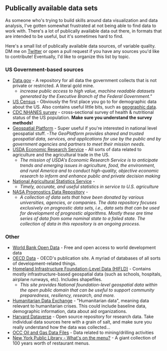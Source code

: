 ## Publically available data sets 

As someone who's trying to build skills around data visualization and data analysis, I've gotten somewhat frustrated at not being able to find data to work with. There's a lot of publically available data out there, in formats that are intended to be useful, but it's sometimes hard to find. 

Here's a small list of publically available data sources, of variable quality. DM me on [Twitter](http://twitter.com/guacamolebio) or open a pull request if you have any sources you'd like to contribute! Eventually, I'd like to organize this list by topic.

### US Government-based sources
* [Data.gov](https://www.data.gov) - A repository for all data the government collects that is not private or restricted. A literal gold mine.
    - _increase public access to high value, machine readable datasets generated by the Executive Branch of the Federal Government."_
* [US Census](https://www.census.gov/) - Obviously the first place you go to for demographic data about the US. Also contains useful little bits, such as [geographic data](https://www.census.gov/geo/). 
* [CDC NHANES survey](https://www.cdc.gov/nchs/nhanes/index.htm) - cross-sectional survey of health & nutritional status of the US population. **Make sure you understand the survey methods!**
* [Geospatial Platform](https://www.geoplatform.gov) - Super useful if you're interested in national level geospatial stuff.
    -_The GeoPlatform provides shared and trusted geospatial data, services, and applications for use by the public and by government agencies and partners to meet their mission needs._
* [USDA Economic Research Service](https://www.ers.usda.gov/data-products/) - All sorts of data related to agriculture and the agricultural trade in the US. 
    - _The mission of USDA's Economic Research Service is to anticipate trends and emerging issues in agriculture, food, the environment, and rural America and to conduct high-quality, objective economic research to inform and enhance public and private decision making_
* [National Agricultural Statistics Service](https://www.nass.usda.gov) - 
    - _Timely, accurate, and useful statistics in service to U.S. agriculture_
* [NASA Prognostics Data Repository](https://ti.arc.nasa.gov/tech/dash/groups/pcoe/prognostic-data-repository/) -
    - _A collection of data sets that have been donated by various universities, agencies, or companies. The data repository focuses exclusively on prognostic data sets, i.e., data sets that can be used for development of prognostic algorithms. Mostly these are time series of data from some nominal state to a failed state. The collection of data in this repository is an ongoing process._

### Other
* [World Bank Open Data](https://data.worldbank.org) - Free and open access to world development data
* [OECD Data](https://data.oecd.org/searchresults/?r=+f/type/datasets) - OECD's publication site. A myriad of databases of all sorts of development-related things. 
* [Homeland Infrastructure Foundation-Level Data (HIFLD)](https://hifld-geoplatform.opendata.arcgis.com) - Contains mostly infrastructure-based geospatial data (such as schools, hospitals, airplane runways, etc). Includes shapefiles. 
    - _This site provides National foundation-level geospatial data within the open public domain that can be useful to support community preparedness, resiliency, research, and more._
* [Humanitarian Data Exchange](https://data.humdata.org) - "Humanitarian data", meaning data relevant to humanitarian crises. This could include baseline data, demographic information, data about aid organizations.
* [Harvard Dataverse](https://dataverse.harvard.edu) - Open source repository for research data. Take individual data sources here with a grain of salt, and make sure you really understand how the data was collected...
* [OCC Oil and Gas Data Files](http://www.occeweb.com/og/ogdatafiles2.htm) - Data related to mining/drilling activities
* [New York Public Library - What's on the menu?](http://menus.nypl.org) - A giant collection of 100 years worth of restaurant menus.

